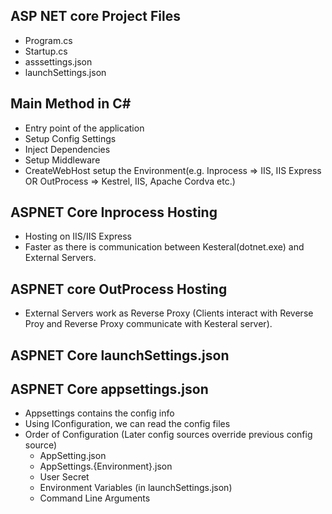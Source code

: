 ﻿## ASP NET core Project Files
- Program.cs
- Startup.cs
- asssettings.json
- launchSettings.json

## Main Method in C#
- Entry point of the application
- Setup Config Settings
- Inject Dependencies
- Setup Middleware
- CreateWebHost setup the Environment(e.g. Inprocess => IIS, IIS Express OR OutProcess => Kestrel, IIS, Apache Cordva etc.)

## ASPNET Core Inprocess Hosting
- Hosting on IIS/IIS Express
- Faster as there is communication between Kesteral(dotnet.exe) and External Servers.

## ASPNET core OutProcess Hosting
- External Servers work as Reverse Proxy (Clients interact with Reverse Proy and Reverse Proxy communicate with Kesteral server).

## ASPNET Core launchSettings.json

## ASPNET Core appsettings.json
- Appsettings contains the config info
- Using IConfiguration, we can read the config files
- Order of Configuration (Later config sources override previous config source)
    - AppSetting.json
    - AppSettings.{Environment}.json
    - User Secret
    - Environment Variables (in launchSettings.json)
    - Command Line Arguments

## 